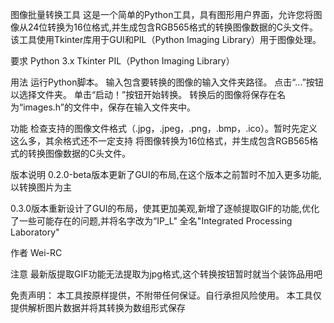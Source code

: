 图像批量转换工具
这是一个简单的Python工具，具有图形用户界面，允许您将图像从24位转换为16位格式,并生成包含RGB565格式的转换图像数据的C头文件。
该工具使用Tkinter库用于GUI和PIL（Python Imaging Library）用于图像处理。

要求
Python 3.x
Tkinter
PIL（Python Imaging Library）

用法
运行Python脚本。
输入包含要转换的图像的输入文件夹路径。
点击“...”按钮以选择文件夹。
单击“启动！”按钮开始转换。
转换后的图像将保存在名为“images.h”的文件中，保存在输入文件夹中。

功能
检查支持的图像文件格式（.jpg，.jpeg，.png，.bmp，.ico）。暂时先定义这么多，其余格式还不一定支持
将图像转换为16位格式，并生成包含RGB565格式的转换图像数据的C头文件。

版本说明
0.2.0-beta版本更新了GUI的布局,在这个版本之前暂时不加入更多功能,以转换图片为主

0.3.0版本重新设计了GUI的布局，使其更加美观,新增了逐帧提取GIF的功能,优化了一些可能存在的问题,并将名字改为“IP_L" 全名"Integrated Processing Laboratory"

作者
Wei-RC

注意
最新版提取GIF功能无法提取为jpg格式,这个转换按钮暂时就当个装饰品用吧

免责声明：
本工具按原样提供，不附带任何保证。自行承担风险使用。
本工具仅提供解析图片数据并将其转换为数组形式保存